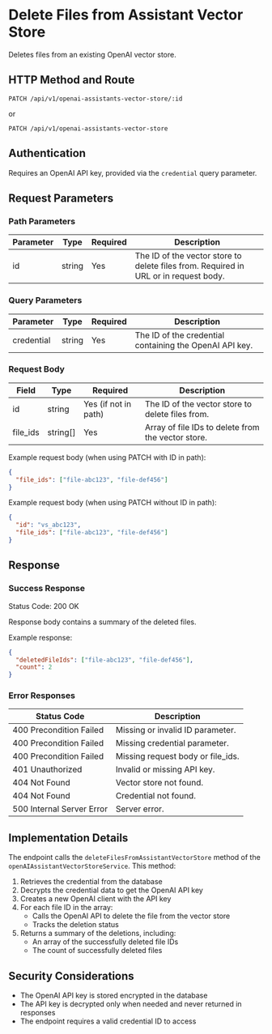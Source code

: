 # Delete Files from Assistant Vector Store

Deletes files from an existing OpenAI vector store.

## HTTP Method and Route

```
PATCH /api/v1/openai-assistants-vector-store/:id
```

or

```
PATCH /api/v1/openai-assistants-vector-store
```

## Authentication

Requires an OpenAI API key, provided via the `credential` query parameter.

## Request Parameters

### Path Parameters

| Parameter | Type | Required | Description |
|-----------|------|----------|-------------|
| id | string | Yes | The ID of the vector store to delete files from. Required in URL or in request body. |

### Query Parameters

| Parameter | Type | Required | Description |
|-----------|------|----------|-------------|
| credential | string | Yes | The ID of the credential containing the OpenAI API key. |

### Request Body

| Field | Type | Required | Description |
|-------|------|----------|-------------|
| id | string | Yes (if not in path) | The ID of the vector store to delete files from. |
| file_ids | string[] | Yes | Array of file IDs to delete from the vector store. |

Example request body (when using PATCH with ID in path):
```json
{
  "file_ids": ["file-abc123", "file-def456"]
}
```

Example request body (when using PATCH without ID in path):
```json
{
  "id": "vs_abc123",
  "file_ids": ["file-abc123", "file-def456"]
}
```

## Response

### Success Response

Status Code: 200 OK

Response body contains a summary of the deleted files.

Example response:
```json
{
  "deletedFileIds": ["file-abc123", "file-def456"],
  "count": 2
}
```

### Error Responses

| Status Code | Description |
|-------------|-------------|
| 400 Precondition Failed | Missing or invalid ID parameter. |
| 400 Precondition Failed | Missing credential parameter. |
| 400 Precondition Failed | Missing request body or file_ids. |
| 401 Unauthorized | Invalid or missing API key. |
| 404 Not Found | Vector store not found. |
| 404 Not Found | Credential not found. |
| 500 Internal Server Error | Server error. |

## Implementation Details

The endpoint calls the `deleteFilesFromAssistantVectorStore` method of the `openAIAssistantVectorStoreService`. This method:

1. Retrieves the credential from the database
2. Decrypts the credential data to get the OpenAI API key
3. Creates a new OpenAI client with the API key
4. For each file ID in the array:
   - Calls the OpenAI API to delete the file from the vector store
   - Tracks the deletion status
5. Returns a summary of the deletions, including:
   - An array of the successfully deleted file IDs
   - The count of successfully deleted files

## Security Considerations

- The OpenAI API key is stored encrypted in the database
- The API key is decrypted only when needed and never returned in responses
- The endpoint requires a valid credential ID to access
